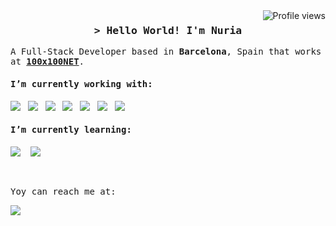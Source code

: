 <!--
**Airhune/airhune** is a ✨ _special_ ✨ repository because its `README.md` (this file) appears on your GitHub profile.
-->

<a href="https://komarev.com/ghpvc/?username=alsiam">
  <img align="right" src="https://komarev.com/ghpvc/?username=Airhune&label=Visitors&color=0e75b6&style=flat" alt="Profile views" />
</a> 

<h3 align="center">
  <samp>&gt; Hello World! I'm <b>Nuria</b></samp>
</h3>

<p> <samp>A Full-Stack Developer based in <strong>Barcelona</strong>, Spain that works at <strong><a href="https://100x100.net" target="_blank">100x100NET</a></strong>.</samp></p>

<h4> <samp>I’m currently working with:</samp></h4>
<p>
  <img src="https://img.shields.io/badge/laravel-%23FF2D20.svg?style=for-the-badge&logo=laravel&logoColor=white" />&nbsp;&nbsp;
  <img src="https://img.shields.io/badge/livewire-%234e56a6.svg?style=for-the-badge&logo=livewire&logoColor=white" />&nbsp;&nbsp;
  <img src="https://img.shields.io/badge/JavaScript-F7DF1E?style=for-the-badge&logo=javascript&logoColor=black" />&nbsp;&nbsp;
  <img src="https://img.shields.io/badge/Bootstrap-563D7C?style=for-the-badge&logo=bootstrap&logoColor=white" />&nbsp;&nbsp;
  <img src="https://img.shields.io/badge/chart.js-F5788D.svg?style=for-the-badge&logo=chart.js&logoColor=white" />&nbsp;&nbsp;
  <img src="https://img.shields.io/badge/jquery-%230769AD.svg?style=for-the-badge&logo=jquery&logoColor=white" />&nbsp;&nbsp;
  <img src="https://img.shields.io/badge/vuejs-%2335495e.svg?style=for-the-badge&logo=vuedotjs&logoColor=%234FC08D" />&nbsp;&nbsp;
</p>

<h4> <samp>I’m currently learning:</samp></h4>
<p>
    <img src="https://img.shields.io/badge/astro-%232C2052.svg?style=for-the-badge&logo=astro&logoColor=white" />&nbsp;&nbsp;&nbsp;
    <img src="https://img.shields.io/badge/react-%2320232a.svg?style=for-the-badge&logo=react&logoColor=%2361DAFB" />&nbsp;&nbsp;&nbsp;
</p>
<br>
<p> <samp>Yoy can reach me at:</samp></p>
<a href="https://www.linkedin.com/in/nuriagomezpiedrafita/"><img src="https://img.shields.io/badge/linkedin-%230077B5.svg?&style=for-the-badge&logo=linkedin&logoColor=white" /></a>&nbsp;&nbsp;&nbsp;&nbsp;
